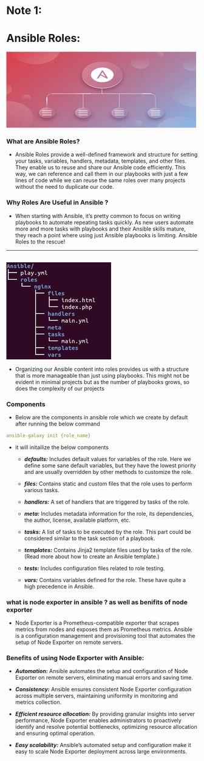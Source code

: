 # Note 1:

# Ansible Roles:

<img src="ansible_roles.png" width=500px height=200px>

<br>

### What are Ansible Roles?

+ Ansible Roles provide a well-defined framework and structure for setting your tasks, variables, handlers, metadata, templates, and other files. They enable us to reuse and share our Ansible code efficiently. This way, we can reference and call them in our playbooks with just a few lines of code while we can reuse the same roles over many projects without the need to duplicate our code.

### Why Roles Are Useful in Ansible ?

+ When starting with Ansible, it’s pretty common to focus on writing playbooks to automate repeating tasks quickly. As new users automate more and more tasks with playbooks and their Ansible skills mature, they reach a point where using just Ansible playbooks is limiting. Ansible Roles to the rescue!

<hr>
<br>

<img src="Ansible-Tree-All.png">

<br>


+ Organizing our Ansible content into roles provides us with a structure that is more manageable than just using playbooks. This might not be evident in minimal projects but as the number of playbooks grows, so does the complexity of our projects


### Components 

+ Below are the components in ansible role which we create by default after running the below command 

```yml
ansible-galaxy init {role_name}
```

+ it will initailize the below components 
    
    + ***defaults:***  Includes default values for variables of the role. Here we define some sane default variables, but they have the lowest priority and are usually overridden by other methods to customize the role.
    
    + ***files:*** Contains static and custom files that the role uses to perform various tasks.
    
    + ***handlers:*** A set of handlers that are triggered by tasks of the role. 
    
    + ***meta:*** Includes metadata information for the role, its dependencies, the author, license, available platform, etc.
    
    + ***tasks:*** A list of tasks to be executed by the role. This part could be considered similar to the task section of a playbook.
    
    + ***templates:*** Contains Jinja2 template files used by tasks of the role. (Read more about how to create an Ansible template.)
    
    + ***tests:*** Includes configuration files related to role testing.
    
    + ***vars:*** Contains variables defined for the role. These have quite a high precedence in Ansible.


### what is node exporter in ansible ? as well as benifits of node exporter

+ Node Exporter is a Prometheus-compatible exporter that scrapes metrics from nodes and exposes them as Prometheus metrics. Ansible is a configuration management and provisioning tool that automates the setup of Node Exporter on remote servers.

### Benefits of using Node Exporter with Ansible:

    
+ ***Automation:*** Ansible automates the setup and configuration of Node Exporter on remote servers, eliminating manual errors and saving time.
    
+ ***Consistency:*** Ansible ensures consistent Node Exporter configuration across multiple servers, maintaining uniformity in monitoring and metrics collection.
    
+ ***Efficient resource allocation:*** By providing granular insights into server performance, Node Exporter enables administrators to proactively identify and resolve potential bottlenecks, optimizing resource allocation and ensuring optimal operation.
    
+ ***Easy scalability:*** Ansible’s automated setup and configuration make it easy to scale Node Exporter deployment across large environments.